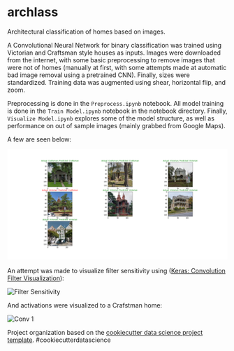 archlass
==============================

Architectural classification of homes based on images.

A Convolutional Neural Network for binary classification was trained using Victorian and Craftsman style houses as inputs.  Images were downloaded from the internet, with some basic preprocessing to remove images that were not of homes (manually at first, with some attempts made at automatic bad image removal using a pretrained CNN).  Finally, sizes were standardized.  Training data was augmented using shear, horizontal flip, and zoom.  

Preprocessing is done in the ```Preprocess.ipynb``` notebook.  All model training is done in the ```Train Model.ipynb``` notebook in the notebook directory.  Finally, ```Visualize Model.ipynb``` explores some of the model structure, as well as performance on out of sample images (mainly grabbed from Google Maps).  

A few are seen below: 

![OOS Predictions](/reports/figures/out_of_sample_predictions.png)

An attempt was made to visualize filter sensitivity using ([Keras: Convolution Filter Visualization](https://keras.io/examples/conv_filter_visualization/)): 

![Filter Sensitivity](reports/figures/model_conv2d_2_3x3.png)

And activations were visualized to a Crafstman home: 

![Conv 1](rhttps://github.com/danverkamp/archlass/blob/master/reports/figures/conv_layer_1.png)

Project organization based on the <a target="_blank" href="https://drivendata.github.io/cookiecutter-data-science/">cookiecutter data science project template</a>. #cookiecutterdatascience</small></p>
